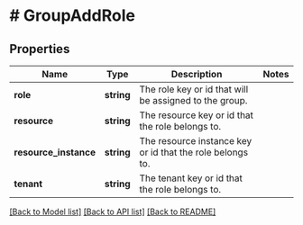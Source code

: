 # # GroupAddRole

## Properties

Name | Type | Description | Notes
------------ | ------------- | ------------- | -------------
**role** | **string** | The role key or id that will be assigned to the group. |
**resource** | **string** | The resource key or id that the role belongs to. |
**resource_instance** | **string** | The resource instance key or id that the role belongs to. |
**tenant** | **string** | The tenant key or id that the role belongs to. |

[[Back to Model list]](../../README.md#models) [[Back to API list]](../../README.md#endpoints) [[Back to README]](../../README.md)
